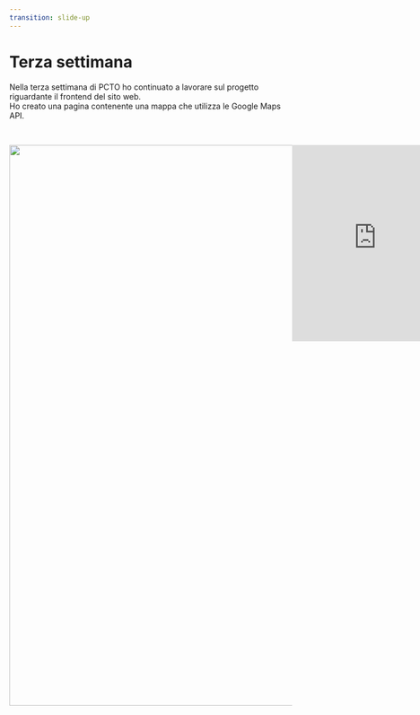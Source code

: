 ```yaml
---
transition: slide-up
---
```


# Terza settimana

Nella terza settimana di PCTO ho continuato a lavorare sul progetto riguardante il frontend del sito web.<br />
Ho creato una pagina contenente una mappa che utilizza le Google Maps API.<br />

<div style="display: flex; flex-direction: row; padding-top: 30px">
    <img 
        style="width: 50vh; height: 25vh;" 
        src="https://www.intelligencepartner.com/wp-content/uploads/2018/05/Google-Maps-Platform-Lockup-Vert-png-768x372.png"
    />
    <iframe width="450px" height="350px" frameborder="0" title="map" scrolling="no" src="https://maps.google.com/maps?q=Marche&amp;maptype=satellite&amp;output=embed">
    </iframe>
</div>